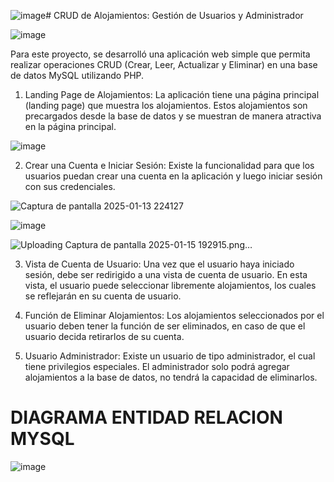 ![image](https://github.com/user-attachments/assets/dd7056ac-1182-4f23-881f-d5b2674fdf92)# CRUD de Alojamientos: Gestión de Usuarios y Administrador

![image](https://github.com/user-attachments/assets/3e1ffb1b-2c15-44ca-91c7-e0894ef227b2)

Para este proyecto, se desarrolló una aplicación web simple que permita realizar operaciones CRUD (Crear, Leer, Actualizar y Eliminar) en una base de datos MySQL utilizando PHP.

1. Landing Page de Alojamientos:
    La aplicación tiene una página principal (landing page) que muestra los alojamientos. Estos alojamientos son precargados desde la base de datos y se muestran de manera atractiva en la página principal.

![image](https://github.com/user-attachments/assets/96c15c4c-bb7b-4ef5-9571-cff05c13ca0d)

2. Crear una Cuenta e Iniciar Sesión: Existe la funcionalidad para que los usuarios puedan crear una cuenta en la aplicación y luego iniciar sesión con sus credenciales.
   
![Captura de pantalla 2025-01-13 224127](https://github.com/user-attachments/assets/01882abc-77e4-4c0a-ab57-2eb8ef7ee5a5)
   
![image](https://github.com/user-attachments/assets/718cbb7b-ca58-4872-9c38-72a13154d47a)

![Uploading Captura de pantalla 2025-01-15 192915.png…]()

3. Vista de Cuenta de Usuario:
    Una vez que el usuario haya iniciado sesión, debe ser redirigido a una vista de cuenta de usuario. En esta vista, el usuario puede seleccionar libremente alojamientos, los cuales se reflejarán en su cuenta de usuario. 

4. Función de Eliminar Alojamientos:
    Los alojamientos seleccionados por el usuario deben tener la función de ser eliminados, en caso de que el usuario decida retirarlos de su cuenta. 

5. Usuario Administrador:
    Existe un usuario de tipo administrador, el cual tiene privilegios especiales. El administrador solo podrá agregar alojamientos a la base de datos, no tendrá la capacidad de eliminarlos.

# DIAGRAMA ENTIDAD RELACION MYSQL

![image](https://github.com/user-attachments/assets/2b1a303a-da65-4e45-8248-25b87eba2118)
